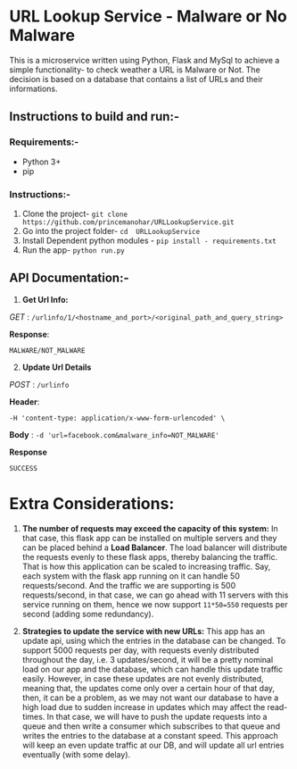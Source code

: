 # **URL Lookup Service** - Malware or  No Malware

This is a microservice written using Python, Flask and MySql to achieve a simple functionality- to check weather a URL is Malware or Not. 
The decision is based on a database that contains a list of URLs and their informations.


## Instructions to build and run:- 
### Requirements:-
- Python 3+
- pip

### Instructions:-
1. Clone the project- `git clone https://github.com/princemanohar/URLLookupService.git`
2. Go into the project folder- `cd  URLLookupService`
3. Install Dependent python modules - `pip install - requirements.txt`
4. Run the app- `python run.py`

## API Documentation:-
1. **Get Url Info:** 

*GET* :  `/urlinfo/1/<hostname_and_port>/<original_path_and_query_string>`

**Response**: 
```
MALWARE/NOT_MALWARE
```

2. **Update Url Details** 

*POST* : `/urlinfo`

**Header**:
```
-H 'content-type: application/x-www-form-urlencoded' \
```

**Body** : 
``
-d 'url=facebook.com&malware_info=NOT_MALWARE'
``

**Response**
```
SUCCESS
```

# Extra Considerations:
1. **The number of requests may exceed the capacity of this system:** In that case, this flask app can be installed on multiple servers and they can be placed behind a **Load Balancer**. The load balancer will distribute the requests evenly to these flask apps, thereby balancing the traffic. That is how this application can be scaled to increasing traffic. Say, each system with the flask app running on it can handle 50 requests/second. And the traffic we are supporting is 500 requests/second, in that case, we can go ahead with 11 servers with this service running on them, hence we now support `11*50=550` requests per second (adding some redundancy).

2. **Strategies to update the service with new URLs:** This app has an update api, using which the entries in the database can be changed. To support 5000 requests per day, with requests evenly distributed throughout the day, i.e. 3 updates/second, it will be a pretty nominal load on our app and the database, which can handle this update traffic easily. However, in case these updates are not evenly distributed, meaning that, the updates come only over a certain hour of that day, then, it can be a problem, as we may not want our database to have a high load due to sudden increase in updates which may affect the read-times.
In that case, we will have to push the update requests into a queue and then write a consumer which subscribes to that queue and writes the entries to the database at a constant speed. This approach will keep an even update traffic at our DB, and will update all url entries eventually (with some delay). 

